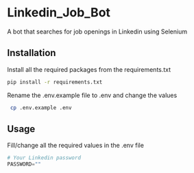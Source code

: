 # Linkedin_Job_Bot
A bot that searches for job openings in Linkedin using Selenium

## Installation

Install all the required packages from the requirements.txt

```bash
pip install -r requirements.txt
```

Rename the .env.example file to .env and change the values

```bash
 cp .env.example .env
```

## Usage

Fill/change all the required values in the .env file

```python
# Your Linkedin password
PASSWORD=""

```
